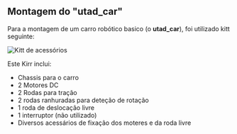 ## Montagem do "utad_car"
Para a montagem de um carro robótico basico (o __utad_car__), foi utilizado kitt seguinte:

![Kitt de acessórios](../imgs/Kitt%20de%20acessórios.jpg)

Este Kirr inclui:
- Chassis para o carro
- 2 Motores DC
- 2 Rodas para tração
- 2 rodas ranhuradas para deteção de rotação
- 1 roda de deslocação livre
- 1 interruptor (não utilizado)
- Diversos acessários de fixação dos moteres e da roda livre


